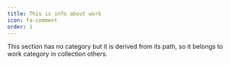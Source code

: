 ```yaml
---
title: This is info about work
icon: fa-comment
order: 1
---
```

This section has no category but it is derived from its path, so it belongs to work category in collection others.
